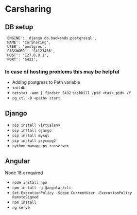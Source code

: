 # Carsharing

## DB setup
    'ENGINE': 'django.db.backends.postgresql',
    'NAME': 'CarSharing',
    'USER': 'postgres',
    'PASSWORD': 'Sk123456',
    'HOST': '127.0.0.1',
    'PORT': '5432',

### In case of hosting problems this may be helpful
- Adding postgress to Path variable
- `initdb`
- `netstat -aon | findstr 5432`
    `taskkill /pid <task_pid> /f`
- `pg_ctl -D <path> start`
## Django
- `pip install virtualenv`
- `pip install django`
- `pip install mysql`
- `pip install psycopg2`
- `python manage.py runserver`

## Angular
Node 18.x required 
- `node install npm`
- `npm install -g @angular/cli`
- `Set-ExecutionPolicy -Scope CurrentUser -ExecutionPolicy RemoteSigned `
- `npm install`
- `ng serve`